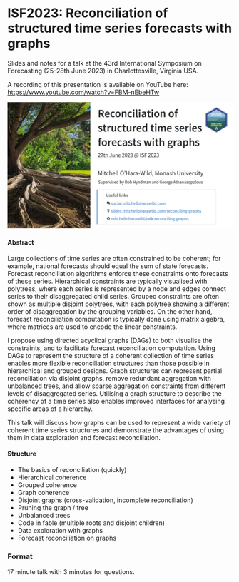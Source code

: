 
<!-- README.md is generated from README.Rmd. Please edit that file -->

# ISF2023: Reconciliation of structured time series forecasts with graphs

<!-- badges: start -->
<!-- badges: end -->

Slides and notes for a talk at the 43rd International Symposium on
Forecasting (25-28th June 2023) in Charlottesville, Virginia USA.

A recording of this presentation is available on YouTube here:
<https://www.youtube.com/watch?v=FBM-nEbeHTw>

[![](preview.jpg)](https://www.youtube.com/watch?v=FBM-nEbeHTw)

#### Abstract

Large collections of time series are often constrained to be coherent;
for example, national forecasts should equal the sum of state forecasts.
Forecast reconciliation algorithms enforce these constraints onto
forecasts of these series. Hierarchical constraints are typically
visualised with polytrees, where each series is represented by a node
and edges connect series to their disaggregated child series. Grouped
constraints are often shown as multiple disjoint polytrees, with each
polytree showing a different order of disaggregation by the grouping
variables. On the other hand, forecast reconciliation computation is
typically done using matrix algebra, where matrices are used to encode
the linear constraints.

I propose using directed acyclical graphs (DAGs) to both visualise the
constraints, and to facilitate forecast reconciliation computation.
Using DAGs to represent the structure of a coherent collection of time
series enables more flexible reconciliation structures than those
possible in hierarchical and grouped designs. Graph structures can
represent partial reconciliation via disjoint graphs, remove redundant
aggregation with unbalanced trees, and allow sparse aggregation
constraints from different levels of disaggregated series. Utilising a
graph structure to describe the coherency of a time series also enables
improved interfaces for analysing specific areas of a hierarchy.

This talk will discuss how graphs can be used to represent a wide
variety of coherent time series structures and demonstrate the
advantages of using them in data exploration and forecast
reconciliation.

#### Structure

- The basics of reconciliation (quickly)
- Hierarchical coherence
- Grouped coherence
- Graph coherence
- Disjoint graphs (cross-validation, incomplete reconciliation)
- Pruning the graph / tree
- Unbalanced trees
- Code in fable (multiple roots and disjoint children)
- Data exploration with graphs
- Forecast reconciliation on graphs

### Format

17 minute talk with 3 minutes for questions.
